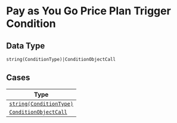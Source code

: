 
# Pay as You Go Price Plan Trigger Condition

## Data Type

`string(ConditionType)|ConditionObjectCall`

## Cases

| Type |
|  --- |
| [`string(ConditionType)`](../../../doc/models/condition-type.md) |
| [`ConditionObjectCall`](../../../doc/models/condition-object-call.md) |

